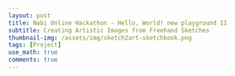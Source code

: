 ```yaml
---
layout: post
title: Nabi Online Hackathon - Hello, World! new playground II
subtitle: Creating Artistic Images from Freehand Sketches  
thumbnail-img: /assets/img/sketch2art-sketchbook.png 
tags: [Project]
use_math: true
comments: true
---
```

